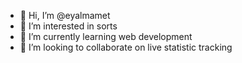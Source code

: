 - 👋 Hi, I’m @eyalmamet
- 👀 I’m interested in sorts 
- 🌱 I’m currently learning web development 
- 💞️ I’m looking to collaborate on live statistic tracking
  

<!---
eyalmamet/eyalmamet is a ✨ special ✨ repository because its `README.md` (this file) appears on your GitHub profile.
You can click the Preview link to take a look at your changes.
--->
